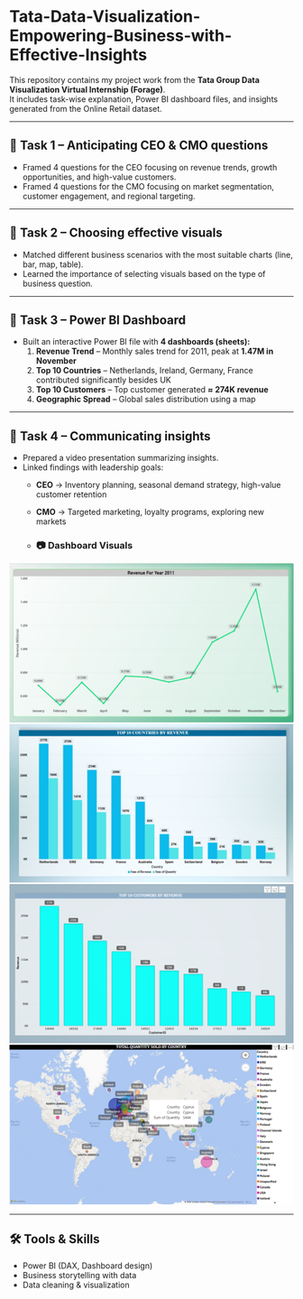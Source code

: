# Tata-Data-Visualization-Empowering-Business-with-Effective-Insights
This repository contains my project work from the **Tata Group Data Visualization Virtual Internship (Forage)**.  
It includes task-wise explanation, Power BI dashboard files, and insights generated from the Online Retail dataset.

---

## 📌 Task 1 – Anticipating CEO & CMO questions
- Framed 4 questions for the CEO focusing on revenue trends, growth opportunities, and high-value customers.  
- Framed 4 questions for the CMO focusing on market segmentation, customer engagement, and regional targeting.  

---

## 📌 Task 2 – Choosing effective visuals
- Matched different business scenarios with the most suitable charts (line, bar, map, table).  
- Learned the importance of selecting visuals based on the type of business question.  

---

## 📌 Task 3 – Power BI Dashboard
- Built an interactive Power BI file with **4 dashboards (sheets):**  
  1. **Revenue Trend** – Monthly sales trend for 2011, peak at **1.47M in November**  
  2. **Top 10 Countries** – Netherlands, Ireland, Germany, France contributed significantly besides UK  
  3. **Top 10 Customers** – Top customer generated **≈ 274K revenue**  
  4. **Geographic Spread** – Global sales distribution using a map  

---

## 📌 Task 4 – Communicating insights
- Prepared a video presentation summarizing insights.  
- Linked findings with leadership goals:  
  - **CEO** → Inventory planning, seasonal demand strategy, high-value customer retention  
  - **CMO** → Targeted marketing, loyalty programs, exploring new markets
 
  - ### 📷 Dashboard Visuals

![Revenue Trend](./Screenshots/Revenue_Trend.png)  
![Top Countries](./Screenshots/Top_Countries.png)  
![Top Customers](./Screenshots/Top_Customers.png)  
![Geographic Spread](./Screenshots/Geographic_Spread.png)


---

## 🛠️ Tools & Skills
- Power BI (DAX, Dashboard design)  
- Business storytelling with data  
- Data cleaning & visualization 
